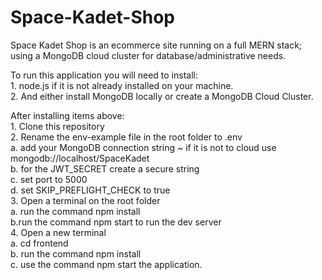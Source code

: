 # Space-Kadet-Shop

Space Kadet Shop is an ecommerce site running on a full MERN stack; using a MongoDB cloud cluster for database/administrative needs.<br/>

To run this application you will need to install: <br/>
    1. node.js if it is not already installed on your machine. <br/>
    2. And either install MongoDB locally or create a MongoDB Cloud Cluster. <br/>

After installing items above: <br/>
    1. Clone this repository <br/>
    2. Rename the env-example file in the root folder to .env <br/>
        a. add your MongoDB connection string ~ if it is not to cloud use mongodb://localhost/SpaceKadet <br/>
        b. for the JWT_SECRET create a secure string <br/>
        c. set port to 5000 <br/>
        d. set SKIP_PREFLIGHT_CHECK to true <br/>
    3. Open a terminal on the root folder <br/>
        a. run the command npm install <br/>
        b.run the command npm start to run the dev server <br/>
    4. Open a new terminal <br/>
        a. cd frontend <br/>
        b. run the command npm install <br/>
        c. use the command npm start the application. <br/>



